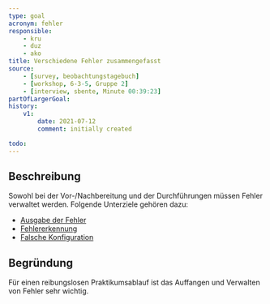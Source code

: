 ```yaml
---
type: goal
acronym: fehler
responsible:
    - kru
    - duz
    - ako
title: Verschiedene Fehler zusammengefasst
source:
    - [survey, beobachtungstagebuch]
    - [workshop, 6-3-5, Gruppe 2]
    - [interview, sbente, Minute 00:39:23]
partOfLargerGoal: 
history:
    v1:
        date: 2021-07-12
        comment: initially created

todo:
---
```


## Beschreibung

Sowohl bei der Vor-/Nachbereitung und der Durchführungen müssen Fehler verwaltet werden. Folgende Unterziele gehören dazu: 

* [Ausgabe der Fehler](./fehlerAusgabe.md)
* [Fehlererkennung](./fehlererkennung.md)
* [Falsche Konfiguration](./falscheKonfig.md)


## Begründung

Für einen reibungslosen Praktikumsablauf ist das Auffangen und Verwalten von Fehler sehr wichtig.